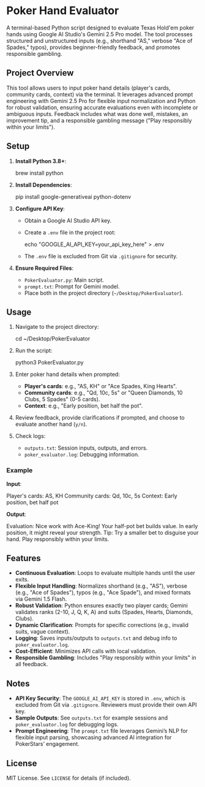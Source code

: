 # Poker Hand Evaluator

A terminal-based Python script designed to evaluate Texas Hold'em poker hands using Google AI Studio's Gemini 2.5 Pro model. The tool processes structured and unstructured inputs (e.g., shorthand "AS," verbose "Ace of Spades," typos), provides beginner-friendly feedback, and promotes responsible gambling.

## Project Overview

This tool allows users to input poker hand details (player's cards, community cards, context) via the terminal. It leverages advanced prompt engineering with Gemini 2.5 Pro for flexible input normalization and Python for robust validation, ensuring accurate evaluations even with incomplete or ambiguous inputs. Feedback includes what was done well, mistakes, an improvement tip, and a responsible gambling message ("Play responsibly within your limits").

## Setup

1. **Install Python 3.8+**:
   
   brew install python
   
2. **Install Dependencies**:
   
   pip install google-generativeai python-dotenv
   
3. **Configure API Key**:
   - Obtain a Google AI Studio API key.
   - Create a `.env` file in the project root:
     
     echo "GOOGLE_AI_API_KEY=your_api_key_here" > .env
     
   - The `.env` file is excluded from Git via `.gitignore` for security.
4. **Ensure Required Files**:
   - `PokerEvaluator.py`: Main script.
   - `prompt.txt`: Prompt for Gemini model.
   - Place both in the project directory (`~/Desktop/PokerEvaluator`).

## Usage

1. Navigate to the project directory:
   
   cd ~/Desktop/PokerEvaluator
   
2. Run the script:
   
   python3 PokerEvaluator.py
   
3. Enter poker hand details when prompted:
   - **Player's cards**: e.g., "AS, KH" or "Ace Spades, King Hearts".
   - **Community cards**: e.g., "Qd, 10c, 5s" or "Queen Diamonds, 10 Clubs, 5 Spades" (0-5 cards).
   - **Context**: e.g., "Early position, bet half the pot".
4. Review feedback, provide clarifications if prompted, and choose to evaluate another hand (`y/n`).
5. Check logs:
   - `outputs.txt`: Session inputs, outputs, and errors.
   - `poker_evaluator.log`: Debugging information.

### Example

**Input**:

Player's cards: AS, KH
Community cards: Qd, 10c, 5s
Context: Early position, bet half pot

**Output**:

Evaluation:
Nice work with Ace-King! Your half-pot bet builds value. In early position, it might reveal your strength. Tip: Try a smaller bet to disguise your hand. Play responsibly within your limits.

## Features

- **Continuous Evaluation**: Loops to evaluate multiple hands until the user exits.
- **Flexible Input Handling**: Normalizes shorthand (e.g., "AS"), verbose (e.g., "Ace of Spades"), typos (e.g., "Ace Spade"), and mixed formats via Gemini 1.5 Flash.
- **Robust Validation**: Python ensures exactly two player cards; Gemini validates ranks (2-10, J, Q, K, A) and suits (Spades, Hearts, Diamonds, Clubs).
- **Dynamic Clarification**: Prompts for specific corrections (e.g., invalid suits, vague context).
- **Logging**: Saves inputs/outputs to `outputs.txt` and debug info to `poker_evaluator.log`.
- **Cost-Efficient**: Minimizes API calls with local validation.
- **Responsible Gambling**: Includes "Play responsibly within your limits" in all feedback.

## Notes

- **API Key Security**: The `GOOGLE_AI_API_KEY` is stored in `.env`, which is excluded from Git via `.gitignore`. Reviewers must provide their own API key.
- **Sample Outputs**: See `outputs.txt` for example sessions and `poker_evaluator.log` for debugging logs.
- **Prompt Engineering**: The `prompt.txt` file leverages Gemini’s NLP for flexible input parsing, showcasing advanced AI integration for PokerStars’ engagement.

## License

MIT License. See `LICENSE` for details (if included).